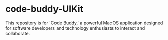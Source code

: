# code-buddy-UIKit
This repository is for 'Code Buddy,' a powerful MacOS application designed for software developers and technology enthusiasts to interact and collaborate.
